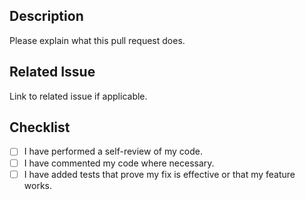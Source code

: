 ## Description

Please explain what this pull request does.

## Related Issue

Link to related issue if applicable.

## Checklist

- [ ] I have performed a self-review of my code.
- [ ] I have commented my code where necessary.
- [ ] I have added tests that prove my fix is effective or that my feature works.

